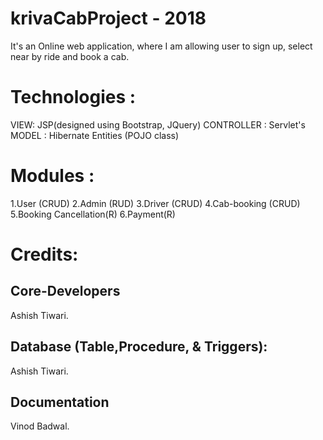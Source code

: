 # krivaCabProject - 2018

It's an Online web application, where I am allowing user to sign up, select near by ride and book a cab.

Technologies :
=================
VIEW: JSP(designed using Bootstrap, JQuery)
CONTROLLER : Servlet's
MODEL : Hibernate Entities (POJO class)

Modules :
==============
1.User (CRUD)
2.Admin (RUD)
3.Driver (CRUD)
4.Cab-booking (CRUD)
5.Booking Cancellation(R)
6.Payment(R)

Credits:
=============================
Core-Developers
----------------------
Ashish Tiwari.

Database (Table,Procedure, & Triggers):
-----------------------------------------
Ashish Tiwari.

Documentation
----------------------------------------
Vinod Badwal.

